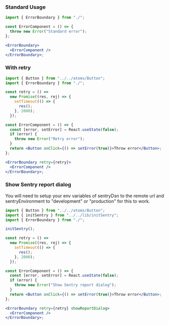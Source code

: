 ### Standard Usage

```jsx harmony
import { ErrorBoundary } from "./";

const ErrorComponent = () => {
  throw new Error("Standard error");
};

<ErrorBoundary>
  <ErrorComponent />
</ErrorBoundary>;
```

### With retry

```jsx harmony
import { Button } from "../../atoms/Button";
import { ErrorBoundary } from "./";

const retry = () =>
  new Promise((res, rej) => {
    setTimeout(() => {
      res();
    }, 2000);
  });

const ErrorComponent = () => {
  const [error, setError] = React.useState(false);
  if (error) {
    throw new Error("Retry error");
  }
  return <Button onClick={() => setError(true)}>Throw error</Button>;
};

<ErrorBoundary retry={retry}>
  <ErrorComponent />
</ErrorBoundary>;
```

### Show Sentry report dialog

You will need to setup your env variables of sentryDsn to the remote url and
sentryEnvironment to "development" or "production" for this to work.

```jsx harmony
import { Button } from "../../atoms/Button";
import { initSentry } from "../../lib/initSentry";
import { ErrorBoundary } from "./";

initSentry();

const retry = () =>
  new Promise((res, rej) => {
    setTimeout(() => {
      res();
    }, 2000);
  });

const ErrorComponent = () => {
  const [error, setError] = React.useState(false);
  if (error) {
    throw new Error("Show Sentry report dialog");
  }
  return <Button onClick={() => setError(true)}>Throw error</Button>;
};

<ErrorBoundary retry={retry} showReportDialog>
  <ErrorComponent />
</ErrorBoundary>;
```
